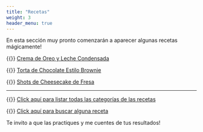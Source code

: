```yaml
---
title: "Recetas"
weight: 3
header_menu: true
---
```


En esta sección muy pronto comenzarán a aparecer algunas recetas mágicamente!

{{<icon class="fa fa-hand-o-right">}}&nbsp;[Crema de Oreo y Leche Condensada](recipes/crema_oreo_y_leche_condensada)

{{<icon class="fa fa-hand-o-right">}}&nbsp;[Torta de Chocolate Estilo Brownie](recipes/torta_choco_brownie)

{{<icon class="fa fa-hand-o-right">}}&nbsp;[Shots de Cheesecake de Fresa](recipes/shots_cheesecake_fresa)

__________________________________________
{{<icon class="fa fa-hand-o-right">}}&nbsp;[Click aquí para listar todas las categorías de las recetas](categories)

{{<icon class="fa fa-hand-o-right">}}&nbsp;[Click aquí para buscar alguna receta](search/)


Te invito a que las practiques y me cuentes de tus resultados!






